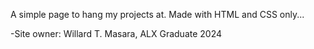 A simple page to hang my projects at. Made with HTML and CSS only...


-Site owner:
Willard T. Masara, ALX Graduate 2024
